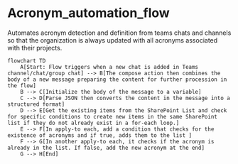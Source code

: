 # Acronym_automation_flow
Automates acronym detection and definition from teams chats and channels so that the organization is always updated with all acronyms associated with their projects.

```mermaid
flowchart TD
    A[Start: Flow triggers when a new chat is added in Teams channel/chat/group chat] --> B[The compose action then combines the body of a new message preparing the content for further procession in the flow]
    B --> C[Initialize the body of the message to a variable]
    C --> D[Parse JSON then converts the content in the message into a structured format]
    D --> E[Get the existing items from the SharePoint List and check for specific conditions to create new items in the same SharePoint list if they do not already exist in a for-each loop.]
    E --> F[In apply-to each, add a condition that checks for the existence of acronyms and if true, adds them to the list ]
    F --> G[In another apply-to each, it checks if the acronym is already in the list. If false, add the new acronym at the end]
    G --> H[End]
